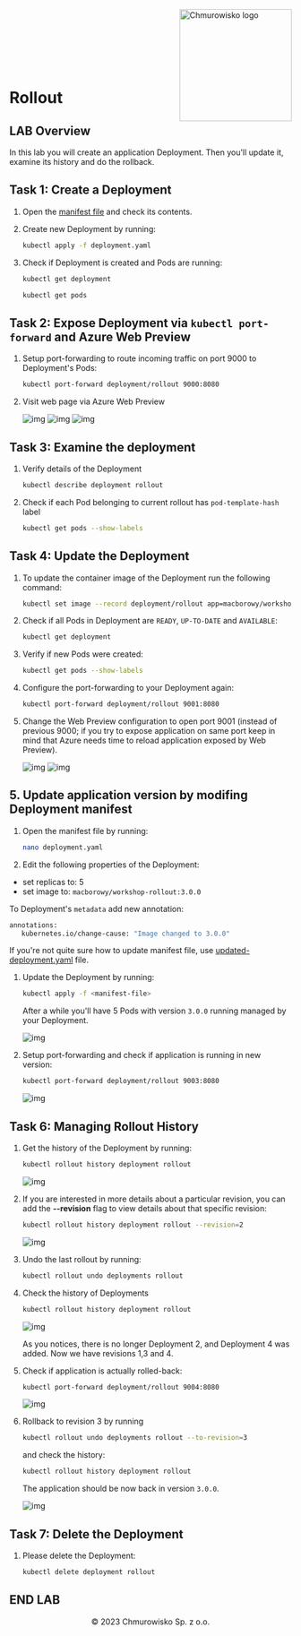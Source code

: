 <img src="./img/logo.png" alt="Chmurowisko logo" width="200" align="right">
<br><br>
<br><br>
<br><br>

# Rollout

## LAB Overview

In this lab you will create an application Deployment. Then you'll update it, examine its history and do the rollback.

## Task 1: Create a Deployment

1. Open the [manifest file](./files/deployment.yaml) and check its contents.
1. Create new Deployment by running:

    ```bash
    kubectl apply -f deployment.yaml
    ```

1. Check if Deployment is created and Pods are running:

    ```bash
    kubectl get deployment
    ```

    ```bash
    kubectl get pods
    ```

## Task 2: Expose Deployment via `kubectl port-forward` and Azure Web Preview

1. Setup port-forwarding to route incoming traffic on port 9000 to Deployment's Pods:

    ```bash
    kubectl port-forward deployment/rollout 9000:8080
    ```

1. Visit web page via Azure Web Preview

    ![img](./img/01-web-preview.png)
    ![img](./img/02-configure-web-preview.png)
    ![img](./img/03-running-app.png)

## Task 3: Examine the deployment

1. Verify details of the Deployment

   ```bash
   kubectl describe deployment rollout
   ```

1. Check if each Pod belonging to current rollout has `pod-template-hash` label

    ```bash
    kubectl get pods --show-labels
    ```

## Task 4: Update the Deployment

1. To update the container image of the Deployment run the following command:

    ```bash
    kubectl set image --record deployment/rollout app=macborowy/workshop-rollout:2.0.0
    ```

1. Check if all Pods in Deployment are `READY`, `UP-TO-DATE` and `AVAILABLE`:

    ```bash
    kubectl get deployment
    ```

1. Verify if new Pods were created:

    ```bash
    kubectl get pods --show-labels
    ```

1. Configure the port-forwarding to your Deployment again:

    ```bash
    kubectl port-forward deployment/rollout 9001:8080
    ```

1. Change the Web Preview configuration to open port 9001 (instead of previous 9000; if you try to expose application on same port keep in mind that Azure needs time to reload application exposed by Web Preview).

    ![img](./img/04-change-web-preview-config.png)
    ![img](./img/05-new-version.png)

## 5. Update application version by modifing Deployment manifest

1. Open the manifest file by running:

    ```bash
    nano deployment.yaml
    ```

 1. Edit the following properties of the Deployment:

   - set replicas to: 5
   - set image to: `macborowy/workshop-rollout:3.0.0`

   To Deployment's `metadata` add new annotation:

   ```bash
   annotations:
      kubernetes.io/change-cause: "Image changed to 3.0.0"
   ```

   If you're not quite sure how to update manifest file, use [updated-deployment.yaml](./files/updated-deployment.yaml) file.

1. Update the Deployment by running: 

    ```bash
    kubectl apply -f <manifest-file>
    ```

    After a while you'll have 5 Pods with version `3.0.0` running managed by your Deployment.

    ![img](./img/06-five-pods.png)

1. Setup port-forwarding and check if application is running in new version:

    ```bash
    kubectl port-forward deployment/rollout 9003:8080
    ```

    ![img](./img/07-new-version.png)

## Task 6: Managing Rollout History

1. Get the history of the Deployment by running:

    ```bash
    kubectl rollout history deployment rollout
    ```
    
    ![img](./img/08-rollout-history.png)

1. If you are interested in more details about a particular revision, you can add the **--revision** flag to view details about that specific revision:

    ```bash
    kubectl rollout history deployment rollout --revision=2
    ```

    ![img](./img/09-rollout-details.png)

1. Undo the last rollout by running:

    ```bash
    kubectl rollout undo deployments rollout
    ```

1. Check the history of Deployments

    ```bash
    kubectl rollout history deployment rollout
    ```

    ![img](./img/10-rollback.png)

    As you notices, there is no longer Deployment 2, and Deployment 4 was added. Now we have revisions 1,3 and 4.

1. Check if application is actually rolled-back:

    ```bash
    kubectl port-forward deployment/rollout 9004:8080
    ```

    ![img](./img/11-rollback-effect.png)

1. Rollback to revision 3 by running

    ```bash
    kubectl rollout undo deployments rollout --to-revision=3
    ```

    and check the history: 

    ```bash
    kubectl rollout history deployment rollout
    ```

    The application should be now back in version `3.0.0`.

    ![img](./img/07-new-version.png)

## Task 7: Delete the Deployment

1. Please delete the Deployment:

    ```bash
    kubectl delete deployment rollout
    ```

## END LAB

<center><p>&copy; 2023 Chmurowisko Sp. z o.o.<p></center>
